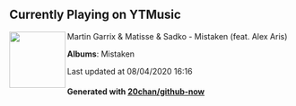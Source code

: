 ## Currently Playing on YTMusic

[<img align="left" width="100" src="https://lh3.googleusercontent.com/ziLVXafR0wH8BB1iDfPV3uL-Lpg3bn4TT_57pUTon81xoGZA9KYcALjpF9qd-Uk35fX6gjkoI6b-vM4">](https://music.youtube.com/channel/UCqJnSdHjKtfsrHi9aI-9d3g)

Martin Garrix & Matisse & Sadko - Mistaken (feat. Alex Aris)

**Albums**: Mistaken

Last updated at 08/04/2020 16:16

#### Generated with [20chan/github-now](https://github.com/20chan/github-now)


<!--
**20chan/20chan** is a ✨ _special_ ✨ repository because its `README.md` (this file) appears on your GitHub profile.

Here are some ideas to get you started:

- 🔭 I’m currently working on ...
- 🌱 I’m currently learning ...
- 👯 I’m looking to collaborate on ...
- 🤔 I’m looking for help with ...
- 💬 Ask me about ...
- 📫 How to reach me: ...
- 😄 Pronouns: ...
- ⚡ Fun fact: ...
-->
